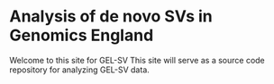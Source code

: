 # Analysis of de novo SVs in Genomics England

Welcome to this site for GEL-SV This site will serve as a source code repository for analyzing GEL-SV data. 
